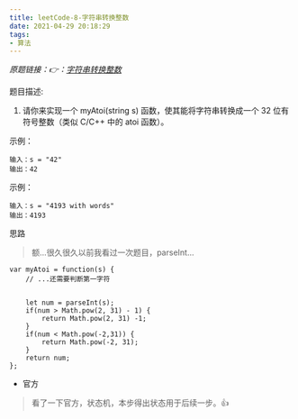 ```yaml
---
title: leetCode-8-字符串转换整数
date: 2021-04-29 20:18:29
tags:
- 算法
---
```


*原题链接：👉：[字符串转换整数](https://leetcode-cn.com/problems/string-to-integer-atoi/)*

题目描述:
1. 请你来实现一个 myAtoi(string s) 函数，使其能将字符串转换成一个 32 位有符号整数（类似 C/C++ 中的 atoi 函数）。

示例：
```
输入：s = "42"
输出：42
```

示例：
```
输入：s = "4193 with words"
输出：4193
```

<!--more-->
思路
> 额...很久很久以前我看过一次题目，parseInt...

```
var myAtoi = function(s) {
    // ...还需要判断第一字符 


    let num = parseInt(s);
    if(num > Math.pow(2, 31) - 1) {
        return Math.pow(2, 31) -1;    
    }
    if(num < Math.pow(-2,31)) {
        return Math.pow(-2, 31);
    }
    return num;
};
```

- 官方

> 看了一下官方，状态机，本步得出状态用于后续一步。👍